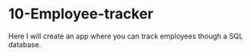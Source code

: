 # 10-Employee-tracker
Here I will create an app where you can track employees though a SQL database.
